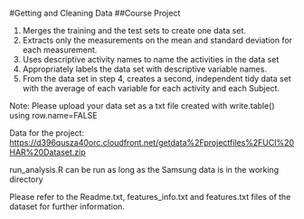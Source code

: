 #Getting and Cleaning Data
##Course Project

1. Merges the training and the test sets to create one data set.
2. Extracts only the measurements on the mean and standard deviation for each measurement. 
3. Uses descriptive activity names to name the activities in the data set
4. Appropriately labels the data set with descriptive variable names. 
5. From the data set in step 4, creates a second, independent tidy data set with the  average of each variable for each activity and each Subject.

Note: Please upload your data set as a txt file created with write.table() using row.name=FALSE 

Data for the project: 
https://d396qusza40orc.cloudfront.net/getdata%2Fprojectfiles%2FUCI%20HAR%20Dataset.zip 

run_analysis.R can be run as long as the Samsung data is in the working directory 


Please refer to the Readme.txt, features_info.txt and features.txt files of the dataset for further information.